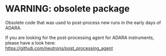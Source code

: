 WARNING: obsolete package
================

Obsolete code that was used to post-process new runs in the early days of ADARA.

If you are looking for the post-processing agent for ADARA instruments, please have a look here:
https://github.com/neutrons/post_processing_agent
